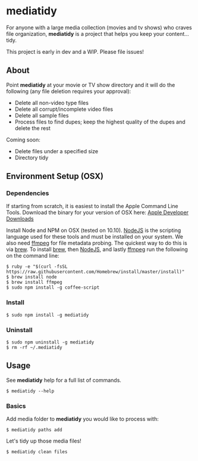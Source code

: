 # mediatidy

For anyone with a large media collection (movies and tv shows) who craves file organization,
**mediatidy** is a project that helps you keep your content... tidy.

This project is early in dev and a WIP. Please file issues!

## About

Point **mediatidy** at your movie or TV show directory and it will do the following (any file deletion requires your approval):
* Delete all non-video type files
* Delete all corrupt/incomplete video files
* Delete all sample files
* Process files to find dupes; keep the highest quality of the dupes and delete the rest

Coming soon:
* Delete files under a specified size
* Directory tidy

<!-- ## Current Assumptions

* Your movie files follow a similar naming pattern (such as `Young Frankenstein (1974).mkv`) -->

## Environment Setup (OSX)
### Dependencies
If starting from scratch, it is easiest to install the Apple Command Line Tools.  Download the binary for your version of OSX here: [Apple Developer Downloads](https://developer.apple.com/downloads/)

Install Node and NPM on OSX (tested on 10.10). [NodeJS](http://nodejs.org/) is the scripting language used for these tools and must be installed on your system.  We also need [ffmpeg](https://www.ffmpeg.org/) for file metadata probing.  The quickest way to do this is via [brew](http://brew.sh/).  To install [brew](http://brew.sh/), then [NodeJS](http://nodejs.org/), and lastly [ffmpeg](https://www.ffmpeg.org/) run the following on the command line:
```
$ ruby -e "$(curl -fsSL https://raw.githubusercontent.com/Homebrew/install/master/install)"
$ brew install node
$ brew install ffmpeg
$ sudo npm install -g coffee-script
```

### Install

```
$ sudo npm install -g mediatidy
```

### Uninstall

```
$ sudo npm uninstall -g mediatidy
$ rm -rf ~/.mediatidy
```

## Usage
See **mediatidy** help for a full list of commands.

```
$ mediatidy --help
```

### Basics

Add media folder to **mediatidy** you would like to process with:

```
$ mediatidy paths add
```

Let's tidy up those media files!

```
$ mediatidy clean files
```
